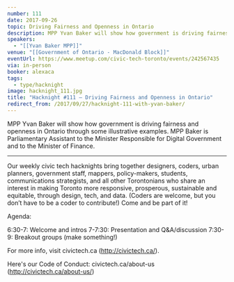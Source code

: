 ```yaml
---
number: 111
date: 2017-09-26
topic: Driving Fairness and Openness in Ontario
description: MPP Yvan Baker will show how government is driving fairness and openness in Ontario through some illustrative examples. MPP Baker is Parliamentary Assistant to the Minister Responsible for Digital Government and to the Minister of Finance.
speakers:
  - "[[Yvan Baker MPP]]"
venue: "[[Government of Ontario - MacDonald Block]]"
eventUrl: https://www.meetup.com/civic-tech-toronto/events/242567435
via: in-person
booker: alexaca
tags:
  - type/hacknight
image: hacknight_111.jpg
title: "Hacknight #111 – Driving Fairness and Openness in Ontario"
redirect_from: /2017/09/27/hacknight-111-with-yvan-baker/
---
```


MPP Yvan Baker will show how government is driving fairness and openness in Ontario through some illustrative examples. MPP Baker is Parliamentary Assistant to the Minister Responsible for Digital Government and to the Minister of Finance.

***

Our weekly civic tech hacknights bring together designers, coders, urban planners, government staff, mappers, policy-makers, students, communications strategists, and all other Torontonians who share an interest in making Toronto more responsive, prosperous, sustainable and equitable, through design, tech, and data. (Coders are welcome, but you don’t have to be a coder to contribute!) Come and be part of it!

Agenda:

6:30-7: Welcome and intros
7-7:30: Presentation and Q&A/discussion
7:30-9: Breakout groups (make something!)

For more info, visit civictech.ca (http://civictech.ca/).

Here's our Code of Conduct: civictech.ca/about-us (http://civictech.ca/about-us/)